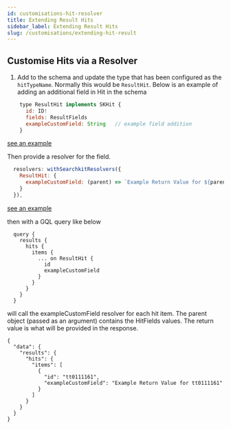 ```yaml
---
id: customisations-hit-resolver
title: Extending Result Hits
sidebar_label: Extending Result Hits
slug: /customisations/extending-hit-result
---
```


## Customise Hits via a Resolver

1. Add to the schema and update the type that has been configured as the `hitTypeName`. Normally this would be `ResultHit`. Below is an example of adding an additional field in Hit in the schema

```javascript
    type ResultHit implements SKHit {
      id: ID!
      fields: ResultFields
      exampleCustomField: String   // example field addition
    }
```

[see an example](https://github.com/searchkit/searchkit/blob/next/examples/next/pages/api/graphql.js#L79)

Then provide a resolver for the field. 

```javascript
  resolvers: withSearchkitResolvers({
    ResultHit: {
      exampleCustomField: (parent) => `Example Return Value for ${parent.id}`
    }
  }),
```

[see an example](https://github.com/searchkit/searchkit/blob/next/examples/next/pages/api/graphql.js#L96)

then with a GQL query like below

```gql
  query {
    results {
      hits {
        items {
          ... on ResultHit {
            id
            exampleCustomField
          }
        }
      }
    } 
  }
```

will call the exampleCustomField resolver for each hit item. The parent object (passed as an argument) contains the HitFields values. The return value is what will be provided in the response.  

```
{
  "data": {
    "results": {
      "hits": {
        "items": [
          {
            "id": "tt0111161",
            "exampleCustomField": "Example Return Value for tt0111161"
          }
        ]
      }
    }
  }
}
```
